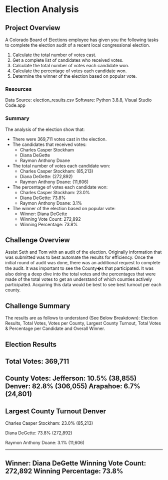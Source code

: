 # Election Analysis

## Project Overview

A Colorado Board of Elections employee has given you the following tasks to complete the election audit of a recent local congressional election.

1. Calculate the total number of votes cast.
2. Get a complete list of candidates who received votes.
3. Calculate the total number of votes each candidate won.
4. Calculate the percentage of votes each candidate won.
5. Determine the winner of the election based on popular vote.

### Resources

Data Source:   	election_results.csv
Software:   	Python 3.8.8, Visual Studio Code.app

### Summary

The analysis of the election show that:
- There were 369,711 votes cast in the election.
- The candidates that received votes:
	- Charles Casper Stockham
	- Diana DeGette
	- Raymon Anthony Doane
- The total number of votes each candidate won:	
	- Charles Casper Stockham: (85,213)
	- Diana DeGette: (272,892)
	- Raymon Anthony Doane: (11,606)
- The percentage of votes each candidate won:
	- Charles Casper Stockham: 23.0% 
	- Diana DeGette: 73.8% 
	- Raymon Anthony Doane: 3.1% 
- The winner of the election based on popular vote:
	- Winner: Diana DeGette
	- Winning Vote Count: 272,892
	- Winning Percentage: 73.8%

## Challenge Overview
Assist Seth and Tom with an audit of the election.  Originally information that was submitted was to best automate the results for efficiency.   Once the initial round of audit was done, there was an additional request to complete the audit.   It was important to see the County�s that participated.   It was also doing a deep dive into the total votes and the percentages that were made of the total votes to get an understand of which counties actively participated.   Acquiring this data would be best to see best turnout per each county.

## Challenge Summary

	
The results are as follows to understand (See Below Breakdown):   Election Results, Total Votes, Votes per County, Largest County Turnout, Total Votes & Percentage per Candidate and Overall Winner.

Election Results
-------------------------
Total Votes: 369,711
-------------------------
County Votes:
Jefferson: 10.5% (38,855)
Denver: 82.8% (306,055)
Arapahoe: 6.7% (24,801)
-------------------------
Largest County Turnout Denver
-------------------------

Charles Casper Stockham: 23.0% (85,213)

Diana DeGette: 73.8% (272,892)

Raymon Anthony Doane: 3.1% (11,606)

-------------------------
Winner: Diana DeGette
Winning Vote Count: 272,892
Winning Percentage: 73.8%
-------------------------
